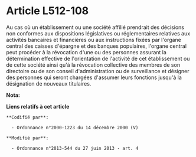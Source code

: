 # Article L512-108

Au cas où un établissement ou une société affilié prendrait des décisions non conformes aux dispositions législatives ou
réglementaires relatives aux activités bancaires et financières ou aux instructions fixées par l'organe central des caisses
d'épargne et des banques populaires, l'organe central peut procéder à la révocation d'une ou des personnes assurant la
détermination effective de l'orientation de l'activité de cet établissement ou de cette société ainsi qu'à la révocation
collective des membres de son directoire ou de son conseil d'administration ou de surveillance et désigner des personnes qui
seront chargées d'assumer leurs fonctions jusqu'à la désignation de nouveaux titulaires.

**Nota:**



**Liens relatifs à cet article**

	**Codifié par**:

	  - Ordonnance n°2000-1223 du 14 décembre 2000 (V)

	**Modifié par**:

	  - Ordonnance n°2013-544 du 27 juin 2013 - art. 4
